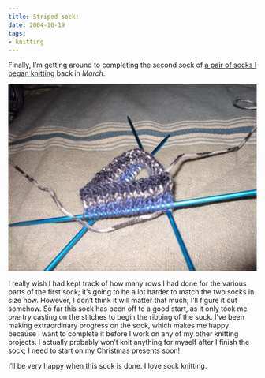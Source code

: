 ```yaml
---
title: Striped sock!
date: 2004-10-19
tags:
- knitting
---
```

Finally, I’m getting around to completing the second sock of [a pair of socks I began knitting](/posts/one-finished-sock) back in *March*.

![The beginnings of a sock on double pointed needles.](../../images/stripedsock-01.jpg "Second striped sock beginnings.")

I really wish I had kept track of how many rows I had done for the various parts of the first sock; it’s going to be a lot harder to match the two socks in size now. However, I don’t think it will matter that much; I’ll figure it out somehow. So far this sock has been off to a good start, as it only took me *one* try casting on the stitches to begin the ribbing of the sock. I’ve been making extraordinary progress on the sock, which makes me happy because I want to complete it before I work on any of my other knitting projects. I actually probably won’t knit anything for myself after I finish the sock; I need to start on my Christmas presents soon!

I’ll be very happy when this sock is done. I love sock knitting.
